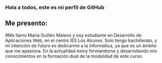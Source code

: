 ### Hola a todos, este es mi perfil de GitHub
## Me presento:
#Me llamo María Guillén Mateos y osy estudiante en Desarrollo de Aplicaciones Web, en el centro IES Los Alcores.
Solo tengo bachillerato, y mi intención de futuro es dedicarme a la informática, ya que es un ámbito que me apasiona.
En la actualidad estoy formandome y desarrollando mis conocimientos en la formación dual de la modalidad de este curso.

<!--
**mariiaguillen04/mariiaguillen04** is a ✨ _special_ ✨ repository because its `README.md` (this file) appears on your GitHub profile.

Here are some ideas to get you started:

- 🔭 I’m currently working on ...
- 🌱 I’m currently learning ...
- 👯 I’m looking to collaborate on ...
- 🤔 I’m looking for help with ...
- 💬 Ask me about ...
- 📫 How to reach me: ...
- 😄 Pronouns: ...
- ⚡ Fun fact: ...
-->
